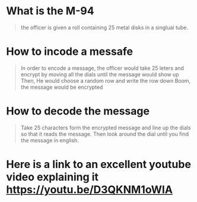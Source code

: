 # What is the M-94
> the officer is given a roll containing 25 metal disks in a singlual tube.
# How to incode a messafe
> In order to encode a message, the officer would take 25 leters and encrypt by moving all the dials until the message would show up
> Then, He would choose a random row and write the row down
> Boom, the message would be encrypted
# How to decode the message
>Take 25 characters form the encrypted message and line up the dials so that it reads the message.
>Then look around the dial until you find the message in english.
# Here is a link to an excellent youtube video explaining it https://youtu.be/D3QKNM1oWIA
